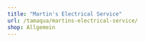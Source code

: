 ```yaml
---
title: "Martin's Electrical Service"
url: /tamaqua/martins-electrical-service/
shop: Allgemein
---
```

